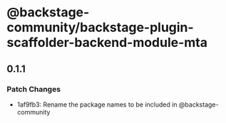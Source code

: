 # @backstage-community/backstage-plugin-scaffolder-backend-module-mta

## 0.1.1

### Patch Changes

- 1af9fb3: Rename the package names to be included in @backstage-community
